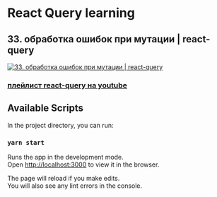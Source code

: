 # React Query learning
## 33. обработка ошибок при мутации | react-query

[![33. обработка ошибок при мутации | react-query](https://img.youtube.com/vi//0.jpg)](https://youtu.be/)
### [плейлист react-query на youtube](https://youtube.com/playlist?list=PL5MDzsMECm45ZzoJ0F2-50aAvbbNd47_E)

## Available Scripts
In the project directory, you can run:

### `yarn start`

Runs the app in the development mode.\
Open [http://localhost:3000](http://localhost:3000) to view it in the browser.

The page will reload if you make edits.\
You will also see any lint errors in the console.

